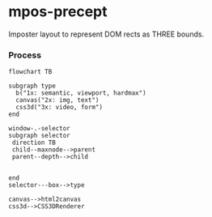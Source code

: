 # mpos-precept
Imposter layout to represent DOM rects as THREE bounds.

### Process
```mermaid
flowchart TB

subgraph type
  b("1x: semantic, viewport, hardmax")
  canvas("2x: img, text")
  css3d("3x: video, form")
end

window-.-selector
subgraph selector
 direction TB
 child--maxnode-->parent
 parent--depth-->child


end
selector---box-->type

canvas-->html2canvas
css3d-->CSS3DRenderer
```
